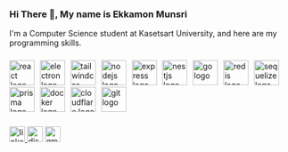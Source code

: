 <h3 align="left">Hi There 👋, My name is Ekkamon Munsri</h3>
<p align="left">I'm a Computer Science student at Kasetsart University, and here are my programming skills.</p>

###

<div align="left">
  <img src="https://skillicons.dev/icons?i=react" height="45" alt="react logo"  />
  <img width="2" />
  <img src="https://skillicons.dev/icons?i=electron" height="45" alt="electron logo"  />
  <img width="2" />
  <img src="https://skillicons.dev/icons?i=tailwind" height="45" alt="tailwindcss logo"  />
  <img width="2" />
  <img src="https://skillicons.dev/icons?i=nodejs" height="45" alt="nodejs logo"  />
  <img width="2" />
  <img src="https://skillicons.dev/icons?i=express" height="45" alt="express logo"  />
  <img width="2" />
  <img src="https://skillicons.dev/icons?i=nestjs" height="45" alt="nestjs logo"  />
  <img width="2" />
  <img src="https://skillicons.dev/icons?i=go" height="45" alt="go logo"  />
  <img width="2" />
  <img src="https://skillicons.dev/icons?i=redis" height="45" alt="redis logo"  />
  <img width="2" />
  <img src="https://skillicons.dev/icons?i=sequelize" height="45" alt="sequelize logo"  />
  <img width="2" />
  <img src="https://skillicons.dev/icons?i=prisma" height="45" alt="prisma logo"  />
  <img width="2" />
  <img src="https://skillicons.dev/icons?i=docker" height="45" alt="docker logo"  />
  <img width="2" />
  <img src="https://skillicons.dev/icons?i=cloudflare" height="45" alt="cloudflare logo"  />
  <img width="2" />
  <img src="https://skillicons.dev/icons?i=git" height="45" alt="git logo"  />
</div>

###

<div align="left">
  <a href="https://www.linkedin.com/in/ekkamon" target="_blank">
    <img src="https://img.shields.io/static/v1?message=LinkedIn&logo=linkedin&label=&color=0077B5&logoColor=white&labelColor=&style=for-the-badge" height="28" alt="linkedin logo"  />
  </a>
  <img src="https://img.shields.io/static/v1?message=zecon.dll&logo=discord&label=&color=7289DA&logoColor=white&labelColor=&style=for-the-badge" height="28" alt="discord logo"  />
  <img src="https://img.shields.io/static/v1?message=ekkb.contact@gmail.com&logo=gmail&label=&color=D14836&logoColor=white&labelColor=&style=for-the-badge" height="28" alt="gmail logo"  />
</div>

###
